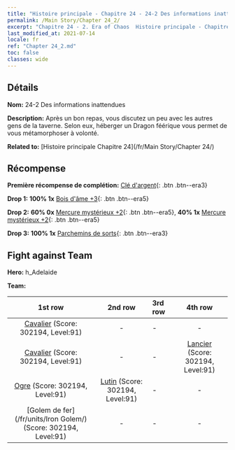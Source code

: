```yaml
---
title: "Histoire principale - Chapitre 24 - 24-2 Des informations inattendues"
permalink: /Main Story/Chapter 24_2/
excerpt: "Chapitre 24 - 2. Era of Chaos  Histoire principale - Chapitre 24_2. 24-2 Des informations inattendues"
last_modified_at: 2021-07-14
locale: fr
ref: "Chapter 24_2.md"
toc: false
classes: wide
---
```


## Détails

 **Nom:** 24-2 Des informations inattendues

 **Description:** Après un bon repas, vous discutez un peu avec les autres gens de la taverne. Selon eux, héberger un Dragon féérique vous permet de vous métamorphoser à volonté.

 **Related to:** [Histoire principale Chapitre 24](/fr/Main Story/Chapter 24/)

## Récompense

 **Première récompense de complétion:** [Clé d'argent](/ItemsFR/con_693/){: .btn .btn--era3}

 **Drop 1:** **100% 1x** [Bois d'âme +3](/ItemsFR/mat_83/){: .btn .btn--era5}

 **Drop 2:** **60% 0x** [Mercure mystérieux +2](/ItemsFR/mat_77/){: .btn .btn--era5}, **40% 1x** [Mercure mystérieux +2](/ItemsFR/mat_77/){: .btn .btn--era5}

 **Drop 3:** **100% 1x** [Parchemins de sorts](/ItemsFR/con_694/){: .btn .btn--era3}


## Fight against Team
 **Hero:** h_Adelaide

 **Team:**


  | 1st row | 2nd row | 3rd row | 4th row |
  |:----:|:----:|:----|:----:|
  | [Cavalier](/fr/units/Cavalier/) (Score: 302194, Level:91)  | - | - | - |
  | [Cavalier](/fr/units/Cavalier/) (Score: 302194, Level:91)  | - | - | [Lancier](/fr/units/Pikeman/) (Score: 302194, Level:91)  |
  | [Ogre](/fr/units/Ogre/) (Score: 302194, Level:91)  | [Lutin](/fr/units/Gremlin/) (Score: 302194, Level:91)  | - | - |
  | [Golem de fer](/fr/units/Iron Golem/) (Score: 302194, Level:91)  | - | - | - |



